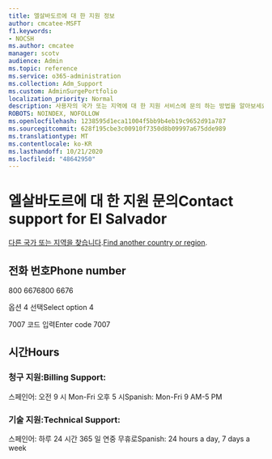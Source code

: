 ```yaml
---
title: 엘살바도르에 대 한 지원 정보
author: cmcatee-MSFT
f1.keywords:
- NOCSH
ms.author: cmcatee
manager: scotv
audience: Admin
ms.topic: reference
ms.service: o365-administration
ms.collection: Adm_Support
ms.custom: AdminSurgePortfolio
localization_priority: Normal
description: 사용자의 국가 또는 지역에 대 한 지원 서비스에 문의 하는 방법을 알아보세요.
ROBOTS: NOINDEX, NOFOLLOW
ms.openlocfilehash: 1238595d1eca11004f5bb9b4eb19c9652d91a787
ms.sourcegitcommit: 628f195cbe3c00910f7350d8b09997a675dde989
ms.translationtype: MT
ms.contentlocale: ko-KR
ms.lasthandoff: 10/21/2020
ms.locfileid: "48642950"
---
```

# <a name="contact-support-for-el-salvador"></a><span data-ttu-id="0cc99-103">엘살바도르에 대 한 지원 문의</span><span class="sxs-lookup"><span data-stu-id="0cc99-103">Contact support for El Salvador</span></span>

<span data-ttu-id="0cc99-104">[다른 국가 또는 지역을 찾습니다](../contact-support-for-business-products.md).</span><span class="sxs-lookup"><span data-stu-id="0cc99-104">[Find another country or region](../contact-support-for-business-products.md).</span></span>

## <a name="phone-number"></a><span data-ttu-id="0cc99-105">전화 번호</span><span class="sxs-lookup"><span data-stu-id="0cc99-105">Phone number</span></span>
<span data-ttu-id="0cc99-106">800 6676</span><span class="sxs-lookup"><span data-stu-id="0cc99-106">800 6676</span></span>

<span data-ttu-id="0cc99-107">옵션 4 선택</span><span class="sxs-lookup"><span data-stu-id="0cc99-107">Select option 4</span></span>

<span data-ttu-id="0cc99-108">7007 코드 입력</span><span class="sxs-lookup"><span data-stu-id="0cc99-108">Enter code 7007</span></span>

## <a name="hours"></a><span data-ttu-id="0cc99-109">시간</span><span class="sxs-lookup"><span data-stu-id="0cc99-109">Hours</span></span>
### <a name="billing-support"></a><span data-ttu-id="0cc99-110">청구 지원:</span><span class="sxs-lookup"><span data-stu-id="0cc99-110">Billing Support:</span></span>

<span data-ttu-id="0cc99-111">스페인어: 오전 9 시 Mon-Fri 오후 5 시</span><span class="sxs-lookup"><span data-stu-id="0cc99-111">Spanish: Mon-Fri 9 AM-5 PM</span></span>

### <a name="technical-support"></a><span data-ttu-id="0cc99-112">기술 지원:</span><span class="sxs-lookup"><span data-stu-id="0cc99-112">Technical Support:</span></span>

<span data-ttu-id="0cc99-113">스페인어: 하루 24 시간 365 일 연중 무휴로</span><span class="sxs-lookup"><span data-stu-id="0cc99-113">Spanish: 24 hours a day, 7 days a week</span></span>
